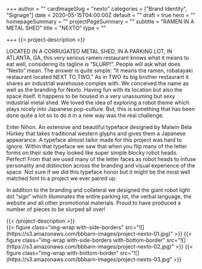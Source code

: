 +++
author = ""
cardImageSlug = "nexto"
categories = ["Brand Identity", "Signage"]
date = 2020-05-15T04:00:00Z
default = ""
draft = true
hero = ""
homepageSummary = ""
projectPageSummary = ""
subtitle = "RAMEN IN A METAL SHED"
title = "NEXTO"
type = ""

+++
{{< project-description >}}
<p>LOCATED IN A CORRUGATED METAL SHED, IN A PARKING LOT, IN ATLANTA, GA, this very serious ramen restaurant knows what it means to eat well, considering its tagline is “SLURP!”. People will ask what does “Nexto” mean. The answer is quite simple: “It means the ramen, robatayaki restaurant located NEXT TO TWO.” As in TWO its big brother restaurant it shares an industrial warehouse complex with. We conceived the name as well as the branding for Nexto. Having fun with its location but also the space itself.  It happens to be housed in a very unassuming but sexy industrial metal shed. We loved the idea of exploring a robot theme which plays nicely into Japanese pop-culture. But, this is something that has been done quite a lot so to do it in a new way was the real challenge. </p>
<p>Enter Nihon. An extensive and beautiful typeface designed by Malwin Béla Hürkey that takes traditional western glyphs and gives them a Japanese appearance. A typeface almost tailor made for this project was hard to ignore. Within that typeface we saw that when you flip many of the letter forms on their side they looked like super simple blocky robot heads. Perfect! From that we used many of the letter faces as robot heads to infuse personality and distinction across the branding and visual experience of the space. Not sure if we did this typeface honor but it might be the most well matched font to a project we ever paired up.</p>
<p>In addition to the branding and collateral  we designed the giant robot light dot “sign” which illuminates the entire parking lot, the verbal language, the website and all other promotional materials. Proud to have produced a number of pieces to be slurped all over!</p>
{{< /project-description >}}

<div class="project-item">
{{< figure class="img-wrap with-side-borders" src="![](https://s3.amazonaws.com/bbbarn-images/project-nexto-01.jpg)" >}}
{{< figure class="img-wrap with-side-borders with-bottom-border" src="![](https://s3.amazonaws.com/bbbarn-images/project-nexto-02.jpg)" >}}
{{< figure class="img-wrap with-bottom-border" src="![](https://s3.amazonaws.com/bbbarn-images/project-nexto-03.jpg" >}}

</div>